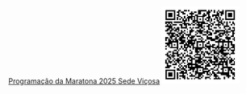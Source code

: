 [Programação da Maratona 2025 Sede Viçosa](https://docs.google.com/presentation/d/e/2PACX-1vRr75DH-X6luTfMT64WEf_2up3bh_SmEbw6J9y_wFmI9Vda2EOa1oq6EUrgZreBVqTNxwnWFPwKrJmh/pub?start=false&loop=false&delayms=3000)
![](https://github.com/arduinoufv/maratona2025/blob/main/Captura%20de%20tela%20de%202025-09-13%2008-22-02.png?raw=true)
